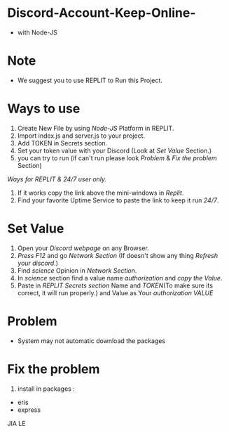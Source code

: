 # Discord-Account-Keep-Online-
- with Node-JS

# Note
- We suggest you to use REPLIT to Run this Project.

# Ways to use
  1. Create New File by using *Node-JS* Platform in REPLIT.
  2. Import index.js and server.js to your project.
  3. Add TOKEN in Secrets section.
  4. Set your token value with your Discord (Look at *Set Value* Section.)
  5. you can try to run (if can't run please look *Problem* & *Fix the problem* Section)
  
   *Ways for REPLIT & 24/7 user only.*
  1. If it works copy the link above the mini-windows in *Replit*.
  2. Find your favorite Uptime Service to paste the link to keep it run *24/7*. 

# Set Value
  1. Open your *Discord webpage* on any Browser.
  2. *Press F12* and go *Network Section* (If doesn't show any thing *Refresh your discord*.)
  3. Find *science* Opinion in *Network Section*.
  4. In *science* section find a value name *authorization* and *copy the Value*.
  5. Paste in *REPLIT Secrets section* Name and *TOKEN*(To make sure its correct, it will run properly.) and Value as Your *authorization VALUE*

# Problem
  
  - System may not automatic download the packages

# Fix the problem
1. install in packages :
  - eris
  - express
  
  
  JIA LE
